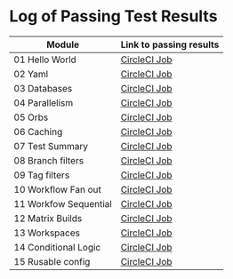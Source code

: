 # Log of Passing Test Results

| Module | Link to passing results|
|--------|:-----------------------|
| 01 Hello World | [CircleCI Job](https://app.circleci.com/pipelines/github/klsember/CircleCI-Training-Koans/3/workflows/23decbdb-94f0-4cf2-a6a3-486b217ee558/jobs/3) |
| 02 Yaml | [CircleCI Job](https://app.circleci.com/pipelines/github/klsember/CircleCI-Training-Koans/9/workflows/f6f5bf0b-961c-403f-bc4b-4fec6e914c73/jobs/9) |
| 03 Databases | [CircleCI Job](https://app.circleci.com/pipelines/github/klsember/CircleCI-Training-Koans/12/workflows/511c7034-3464-4670-8e6c-a0e104646e9f/jobs/12) |
| 04 Parallelism | [CircleCI Job](https://app.circleci.com/pipelines/github/klsember/CircleCI-Training-Koans/19/workflows/2b7f6773-df59-4880-b3b0-38e735db1316/jobs/19) |
| 05 Orbs |  [CircleCI Job](https://app.circleci.com/pipelines/github/klsember/CircleCI-Training-Koans/20/workflows/2db7422f-f06f-436c-aa82-25044b0e2d1f/jobs/20) |
| 06 Caching | [CircleCI Job](https://app.circleci.com/pipelines/github/klsember/CircleCI-Training-Koans/23/workflows/f378c7e9-4006-4d71-b2f7-734826939c84/jobs/23) |
| 07 Test Summary | [CircleCI Job]() |
| 08 Branch filters | [CircleCI Job]() |
| 09 Tag filters | [CircleCI Job]() |
| 10 Workflow Fan out | [CircleCI Job]() |
| 11 Workfow Sequential | [CircleCI Job]() |
| 12 Matrix Builds | [CircleCI Job]() |
| 13 Workspaces | [CircleCI Job]() |
| 14 Conditional Logic | [CircleCI Job]() |
| 15 Rusable config | [CircleCI Job]() |
